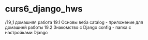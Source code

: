 # curs6_django_hws

/19_1  домашняя работа 19.1 Основы веба
catalog - приложение для домашней работы 19.2 Знакомство с Django
config - папка с настройками Django